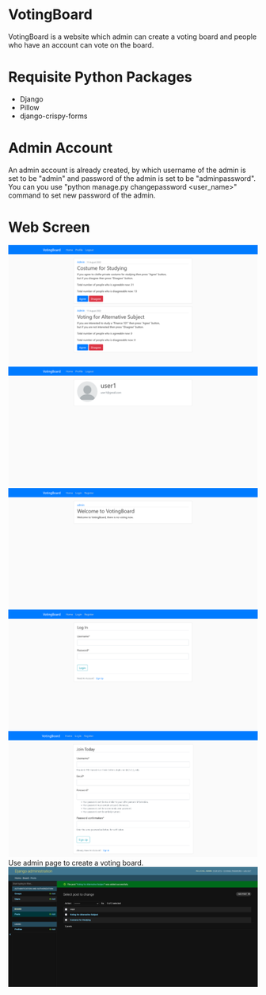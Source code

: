 # VotingBoard
VotingBoard is a website which admin can create a voting board and people who have an account can vote on the board.
# Requisite Python Packages
* Django
* Pillow
* django-crispy-forms
# Admin Account
An admin account is already created, by which username of the admin is set to be "admin" and password of the admin is set to be "adminpassword".
You can you use "python manage.py changepassword <user_name>" command to set new password of the admin.
# Web Screen
![](screenshot1.png)
![](screenshot2.png)
![](screenshot3.png)
![](screenshot4.png)
![](screenshot5.png)
Use admin page to create a voting board.
![](screenshot6.png)
